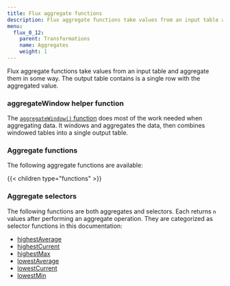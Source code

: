 ```yaml
---
title: Flux aggregate functions
description: Flux aggregate functions take values from an input table and aggregate them in some way.
menu:
  flux_0_12:
    parent: Transformations
    name: Aggregates
    weight: 1
---
```


Flux aggregate functions take values from an input table and aggregate them in some way.
The output table contains is a single row with the aggregated value.

### aggregateWindow helper function
The [`aggregateWindow()` function](/flux/v0.12/functions/transformations/aggregates/aggregatewindow)
does most of the work needed when aggregating data.
It windows and aggregates the data, then combines windowed tables into a single output table.

### Aggregate functions
The following aggregate functions are available:

{{< children type="functions" >}}

### Aggregate selectors
The following functions are both aggregates and selectors.
Each returns `n` values after performing an aggregate operation.
They are categorized as selector functions in this documentation:

- [highestAverage](/flux/v0.12/functions/transformations/selectors/highestaverage)
- [highestCurrent](/flux/v0.12/functions/transformations/selectors/highestcurrent)
- [highestMax](/flux/v0.12/functions/transformations/selectors/highestmax)
- [lowestAverage](/flux/v0.12/functions/transformations/selectors/lowestaverage)
- [lowestCurrent](/flux/v0.12/functions/transformations/selectors/lowestcurrent)
- [lowestMin](/flux/v0.12/functions/transformations/selectors/lowestmin)
